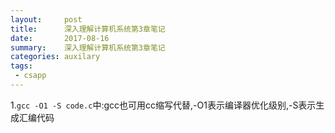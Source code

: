 ```yaml
---
layout:     post
title:      深入理解计算机系统第3章笔记
date:       2017-08-16
summary:    深入理解计算机系统第3章笔记
categories: auxilary
tags:
 - csapp
---
```


1.`gcc -O1 -S code.c`中:gcc也可用cc缩写代替,-O1表示编译器优化级别,-S表示生成汇编代码
